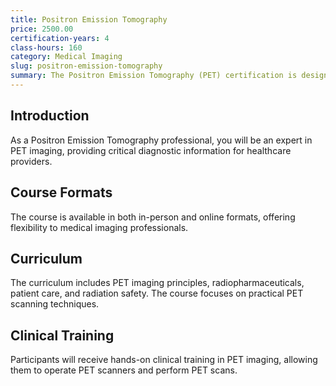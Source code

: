 ```yaml
---
title: Positron Emission Tomography
price: 2500.00
certification-years: 4
class-hours: 160
category: Medical Imaging
slug: positron-emission-tomography
summary: The Positron Emission Tomography (PET) certification is designed for professionals specializing in nuclear medicine and medical imaging. This comprehensive course covers PET imaging principles, radiopharmaceuticals, and patient care. It equips candidates with the skills needed to operate PET scanners and perform PET scans.
---
```


## Introduction

As a Positron Emission Tomography professional, you will be an expert in PET imaging, providing critical diagnostic information for healthcare providers.

## Course Formats

The course is available in both in-person and online formats, offering flexibility to medical imaging professionals.

## Curriculum

The curriculum includes PET imaging principles, radiopharmaceuticals, patient care, and radiation safety. The course focuses on practical PET scanning techniques.

## Clinical Training

Participants will receive hands-on clinical training in PET imaging, allowing them to operate PET scanners and perform PET scans.

